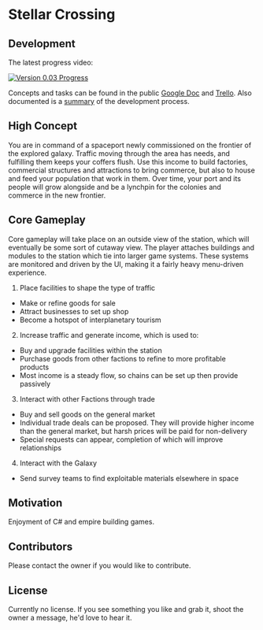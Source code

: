 # Stellar Crossing
## Development

The latest progress video:

[![Version 0.03 Progress](https://img.youtube.com/vi/5GWCHpQAr88/0.jpg)](https://www.youtube.com/watch?v=5GWCHpQAr88)

Concepts and tasks can be found in the public [Google Doc](https://docs.google.com/document/d/1bT2nHyHK3gr07vE92bUfm1ZlPeioPMD3LhMdtIkSH8o/edit?usp=sharing) and [Trello](https://trello.com/b/UQ94zc9O/spaceport). Also documented is a [summary](https://docs.google.com/document/d/1S708WuA_8S-gEVn_FZLBpdu-lbpbQhcxNvui4b3C3VM/edit?usp=sharing) of the development process.

## High Concept

You are in command of a spaceport newly commissioned on the frontier of the explored galaxy. Traffic moving through the area has needs, and fulfilling them keeps your coffers flush. Use this income to build factories, commercial structures and attractions to bring commerce, but also to house and feed your population that work in them. Over time, your port and its people will grow alongside and be a lynchpin for the colonies and commerce in the new frontier.

## Core Gameplay

Core gameplay will take place on an outside view of the station, which will eventually be some sort of cutaway view. The player attaches buildings and modules to the station which tie into larger game systems. These systems are monitored and driven by the UI, making it a fairly heavy menu-driven experience.

1. Place facilities to shape the type of traffic
  * Make or refine goods for sale
  * Attract businesses to set up shop
  * Become a hotspot of interplanetary tourism
2. Increase traffic and generate income, which is used to:  
  * Buy and upgrade facilities within the station
  * Purchase goods from other factions to refine to more profitable products
  * Most income is a steady flow, so chains can be set up then provide passively
3. Interact with other Factions through trade
  * Buy and sell goods on the general market
  * Individual trade deals can be proposed. They will provide higher income than the general market, but harsh prices will be paid for non-delivery
  * Special requests can appear, completion of which will improve relationships
4. Interact with the Galaxy
  * Send survey teams to find exploitable materials elsewhere in space


## Motivation

Enjoyment of C# and empire building games.

## Contributors

Please contact the owner if you would like to contribute.

## License

Currently no license. If you see something you like and grab it, shoot the owner a message, he'd love to hear it.
